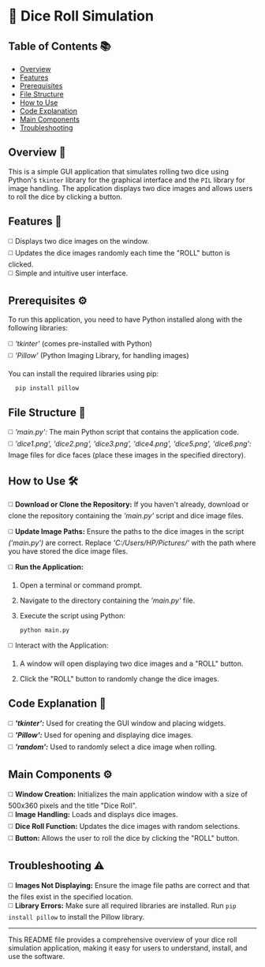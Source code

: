 # 🎲 Dice Roll Simulation

## Table of Contents 📚
- [Overview](#overview-)
- [Features](#features-)
- [Prerequisites](#prerequisites-)
- [File Structure](#file-structure-)
- [How to Use](#how-to-use-)
- [Code Explanation](#code-explanation-)
- [Main Components](#main-components-)
- [Troubleshooting](#troubleshooting-)

## Overview 📜

This is a simple GUI application that simulates rolling two dice using Python's <code>tkinter</code> library for the graphical interface and the <code>PIL</code> library for image handling. The application displays two dice images and allows users to roll the dice by clicking a button.<br>

## Features 📄

◻️ Displays two dice images on the window.<br>
◻️ Updates the dice images randomly each time the "ROLL" button is clicked.<br>
◻️ Simple and intuitive user interface.<br>

## Prerequisites ⚙️

To run this application, you need to have Python installed along with the following libraries:<br>

◻️ *'tkinter'* (comes pre-installed with Python)<br>
◻️ *'Pillow'* (Python Imaging Library, for handling images)<br>

You can install the required libraries using pip:

      pip install pillow 

## File Structure 📂

◻️ *'main.py':* The main Python script that contains the application code.<br>
◻️ *'dice1.png', 'dice2.png', 'dice3.png', 'dice4.png', 'dice5.png', 'dice6.png':* Image files for dice faces (place these images in the specified directory).<br>

## How to Use 🛠️

◻️ **Download or Clone the Repository:** If you haven't already, download or clone the repository containing the *'main.py'* script and dice image files.<br>

◻️ **Update Image Paths:** Ensure the paths to the dice images in the script *('main.py')* are correct. Replace *'C:/Users/HP/Pictures/'* with the path where you have stored the dice image files.<br>

◻️ **Run the Application:**<br>

1. Open a terminal or command prompt.<br>
2. Navigate to the directory containing the *'main.py'* file.<br>
3. Execute the script using Python:<br>

       python main.py

◻️ Interact with the Application:<br>

1. A window will open displaying two dice images and a "ROLL" button.<br>

2. Click the "ROLL" button to randomly change the dice images.<br>

## Code Explanation 🧩

◻️ ***'tkinter':*** Used for creating the GUI window and placing widgets.<br>
◻️ ***'Pillow':*** Used for opening and displaying dice images.<br>
◻️ ***'random':*** Used to randomly select a dice image when rolling.<br>

## Main Components ⚙️

◻️ **Window Creation:** Initializes the main application window with a size of 500x360 pixels and the title "Dice Roll".<br>
◻️ **Image Handling:** Loads and displays dice images.<br>
◻️ **Dice Roll Function:** Updates the dice images with random selections.<br>
◻️ **Button:** Allows the user to roll the dice by clicking the "ROLL" button.<br>

## Troubleshooting ⚠️

◻️ **Images Not Displaying:** Ensure the image file paths are correct and that the files exist in the specified location.<br>
◻️ **Library Errors:** Make sure all required libraries are installed. Run <code>pip install pillow</code> to install the Pillow library.<br>

---

This README file provides a comprehensive overview of your dice roll simulation application, making it easy for users to understand, install, and use the software.
